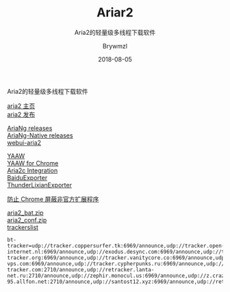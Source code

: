 ﻿---
layout:     post
title:      Ariar2
subtitle:   Aria2的轻量级多线程下载软件
date:       2018-08-05
author:     Brywmzl
header-img: img/Aria/bg.jpg
catalog: true
tags:
    - Ariar2
---
Aria2的轻量级多线程下载软件

<!--more-->

[aria2 主页](https://aria2.github.io)  
[aria2 发布](https://github.com/aria2/aria2/releases)  

[AriaNg releases](https://github.com/mayswind/AriaNg/releases)  
[AriaNg-Native releases](https://github.com/mayswind/AriaNg-Native/releases)  
[webui-aria2](https://github.com/ziahamza/webui-aria2/archive/master.zip)  

[YAAW](https://github.com/binux/yaaw/archive/master.zip)  
[YAAW for Chrome](https://chrome.google.com/webstore/detail/yaaw-for-chrome/dennnbdlpgjgbcjfgaohdahloollfgoc)  
[Aria2c Integration](https://chrome.google.com/webstore/detail/aria2c-integration/edcakfpjaobkpdfpicldlccdffkhpbfk/)  
[BaiduExporter](https://hencolle.com/2016/10/16/baidu_exporter/)  
[ThunderLixianExporter](https://github.com/binux/ThunderLixianExporter)  

[防止 Chrome 屏蔽非官方扩展程序](https://www.jianshu.com/p/548a78a3f1d6)  

[aria2_bat.zip](http://pan.ccav1.me/lanzou.php?type=down&url=https://www.lanzous.com/i1kwaad)  
[aria2_conf.zip](http://pan.ccav1.me/lanzou.php?type=down&url=https://www.lanzous.com/i1kwabe)  
[trackerslist](https://github.com/ngosang/trackerslist)  
```
bt-tracker=udp://tracker.coppersurfer.tk:6969/announce,udp://tracker.open-internet.nl:6969/announce,udp://exodus.desync.com:6969/announce,udp://tracker.opentrackr.org:1337/announce,udp://tracker.internetwarriors.net:1337/announce,udp://9.rarbg.to:2710/announce,udp://public.popcorn-tracker.org:6969/announce,udp://tracker.vanitycore.co:6969/announce,udp://tracker.tiny-vps.com:6969/announce,udp://tracker.cypherpunks.ru:6969/announce,udp://tracker.torrent.eu.org:451/announce,udp://thetracker.org:80/announce,udp://open.stealth.si:80/announce,udp://bt.xxx-tracker.com:2710/announce,udp://retracker.lanta-net.ru:2710/announce,udp://zephir.monocul.us:6969/announce,udp://z.crazyhd.com:2710/announce,udp://tracker.uw0.xyz:6969/announce,udp://tracker.swateam.org.uk:2710/announce,udp://tracker.kamigami.org:2710/announce,udp://tracker.iamhansen.xyz:2000/announce,udp://tracker.cyberia.is:6969/announce,udp://torr.ws:2710/announce,udp://pubt.in:2710/announce,udp://peerfect.org:6969/announce,udp://wambo.club:1337/announce,udp://trackerxyz.tk:1337/announce,udp://tracker4.itzmx.com:2710/announce,udp://tracker1.wasabii.com.tw:6969/announce,udp://tracker.zer0day.to:1337/announce,udp://tracker.xku.tv:6969/announce,udp://tracker.tvunderground.org.ru:3218/announce,udp://tracker.skyts.net:6969/announce,udp://tracker.mg64.net:6969/announce,udp://tracker.justseed.it:1337/announce,udp://tracker.halfchub.club:6969/announce,udp://tracker.grepler.com:6969/announce,udp://tracker.files.fm:6969/announce,udp://tracker.dler.org:6969/announce,udp://tracker.desu.sh:6969/announce,udp://tracker.bluefrog.pw:2710/announce,udp://tracker.acg.gg:2710/announce,udp://t.agx.co:61655/announce,udp://sd-95.allfon.net:2710/announce,udp://santost12.xyz:6969/announce,udp://retracker.nts.su:2710/announce,udp://retracker.coltel.ru:2710/announce,udp://packages.crunchbangplusplus.org:6969/announce,udp://p4p.arenabg.com:1337/announce,udp://oscar.reyesleon.xyz:6969/announce,udp://open.facedatabg.net:6969/announce,udp://mgtracker.org:6969/announce,udp://ipv4.tracker.harry.lu:80/announce,udp://inferno.demonoid.pw:3418/announce,udp://explodie.org:6969/announce,udp://104.238.198.186:8000/announce
```